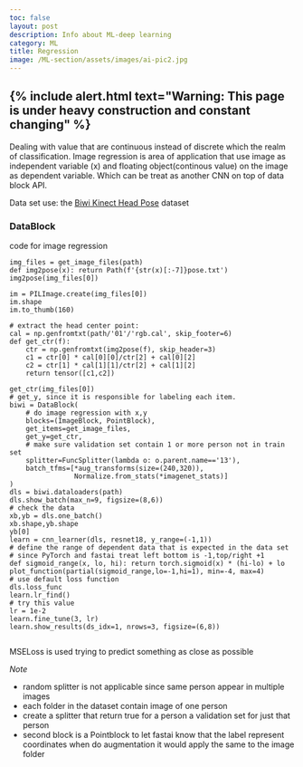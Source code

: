 ```yaml
---
toc: false
layout: post
description: Info about ML-deep learning
category: ML
title: Regression
image: /ML-section/assets/images/ai-pic2.jpg
---
```

<!-- ![]({{page.image | relative_url}}) -->
{% include alert.html text="Warning: This page is under heavy construction and constant changing" %}
---
Dealing with value that are continuous instead of discrete which the realm of classification.
Image regression is area of application that use image as independent variable (x) and floating object(continous value) on the image as dependent variable. Which can be treat as another CNN on top of data block API.


Data set use:
 the [Biwi Kinect Head Pose](https://www.kaggle.com/kmader/biwi-kinect-head-pose-database) dataset 




### DataBlock

code for image regression

```
img_files = get_image_files(path)
def img2pose(x): return Path(f'{str(x)[:-7]}pose.txt')
img2pose(img_files[0])

im = PILImage.create(img_files[0])
im.shape
im.to_thumb(160)

# extract the head center point:
cal = np.genfromtxt(path/'01'/'rgb.cal', skip_footer=6)
def get_ctr(f):
    ctr = np.genfromtxt(img2pose(f), skip_header=3)
    c1 = ctr[0] * cal[0][0]/ctr[2] + cal[0][2]
    c2 = ctr[1] * cal[1][1]/ctr[2] + cal[1][2]
    return tensor([c1,c2])

get_ctr(img_files[0])
# get_y, since it is responsible for labeling each item.
biwi = DataBlock(
    # do image regression with x,y
    blocks=(ImageBlock, PointBlock),
    get_items=get_image_files,
    get_y=get_ctr,
    # make sure validation set contain 1 or more person not in train set
    splitter=FuncSplitter(lambda o: o.parent.name=='13'),
    batch_tfms=[*aug_transforms(size=(240,320)), 
                Normalize.from_stats(*imagenet_stats)]
)
dls = biwi.dataloaders(path)
dls.show_batch(max_n=9, figsize=(8,6))
# check the data
xb,yb = dls.one_batch()
xb.shape,yb.shape
yb[0]
learn = cnn_learner(dls, resnet18, y_range=(-1,1))
# define the range of dependent data that is expected in the data set
# since PyTorch and fastai treat left bottom is -1,top/right +1
def sigmoid_range(x, lo, hi): return torch.sigmoid(x) * (hi-lo) + lo
plot_function(partial(sigmoid_range,lo=-1,hi=1), min=-4, max=4)
# use default loss function
dls.loss_func
learn.lr_find()
# try this value
lr = 1e-2
learn.fine_tune(3, lr)
learn.show_results(ds_idx=1, nrows=3, figsize=(6,8))


```
MSELoss is used trying to predict something as close as possible



*Note*
- random splitter is not applicable since same person appear in multiple images
- each folder in the dataset contain image of one person
-  create a splitter that return true for a person a validation set for just that person
- second block is a Pointblock to let fastai know that the label represent coordinates when do augmentation
it would apply the same to the image folder
